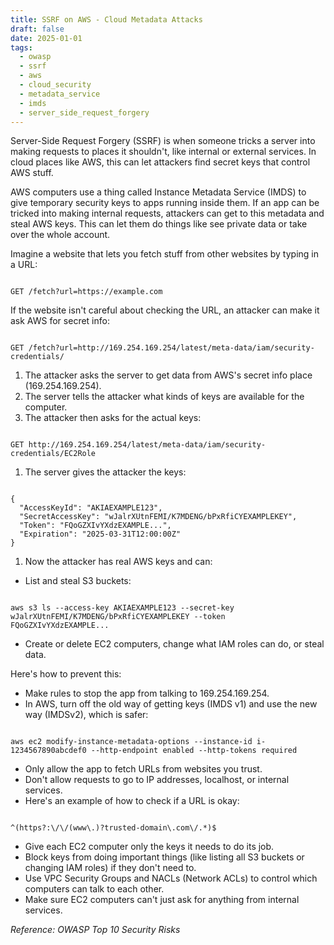 ```yaml
---
title: SSRF on AWS - Cloud Metadata Attacks
draft: false
date: 2025-01-01
tags:
  - owasp
  - ssrf
  - aws
  - cloud_security
  - metadata_service
  - imds
  - server_side_request_forgery
---
```


Server-Side Request Forgery (SSRF) is when someone tricks a server into making requests to places it shouldn't, like internal or external services. In cloud places like AWS, this can let attackers find secret keys that control AWS stuff.

AWS computers use a thing called Instance Metadata Service (IMDS) to give temporary security keys to apps running inside them. If an app can be tricked into making internal requests, attackers can get to this metadata and steal AWS keys. This can let them do things like see private data or take over the whole account.

Imagine a website that lets you fetch stuff from other websites by typing in a URL:

```

GET /fetch?url=https://example.com

```

If the website isn't careful about checking the URL, an attacker can make it ask AWS for secret info:

```

GET /fetch?url=http://169.254.169.254/latest/meta-data/iam/security-credentials/

```

1.  The attacker asks the server to get data from AWS's secret info place (169.254.169.254).
2.  The server tells the attacker what kinds of keys are available for the computer.
3.  The attacker then asks for the actual keys:

```

GET http://169.254.169.254/latest/meta-data/iam/security-credentials/EC2Role

```

1.  The server gives the attacker the keys:

```

{
  "AccessKeyId": "AKIAEXAMPLE123",
  "SecretAccessKey": "wJalrXUtnFEMI/K7MDENG/bPxRfiCYEXAMPLEKEY",
  "Token": "FQoGZXIvYXdzEXAMPLE...",
  "Expiration": "2025-03-31T12:00:00Z"
}

```

1.  Now the attacker has real AWS keys and can:

*   List and steal S3 buckets:

```

aws s3 ls --access-key AKIAEXAMPLE123 --secret-key wJalrXUtnFEMI/K7MDENG/bPxRfiCYEXAMPLEKEY --token FQoGZXIvYXdzEXAMPLE...

```

*   Create or delete EC2 computers, change what IAM roles can do, or steal data.

Here's how to prevent this:

*   Make rules to stop the app from talking to 169.254.169.254.
*   In AWS, turn off the old way of getting keys (IMDS v1) and use the new way (IMDSv2), which is safer:

```

aws ec2 modify-instance-metadata-options --instance-id i-1234567890abcdef0 --http-endpoint enabled --http-tokens required

```

*   Only allow the app to fetch URLs from websites you trust.
*   Don't allow requests to go to IP addresses, localhost, or internal services.
*   Here's an example of how to check if a URL is okay:

```

^(https?:\/\/(www\.)?trusted-domain\.com\/.*)$

```

*   Give each EC2 computer only the keys it needs to do its job.
*   Block keys from doing important things (like listing all S3 buckets or changing IAM roles) if they don't need to.
*   Use VPC Security Groups and NACLs (Network ACLs) to control which computers can talk to each other.
*   Make sure EC2 computers can't just ask for anything from internal services.

*Reference: OWASP Top 10 Security Risks*
